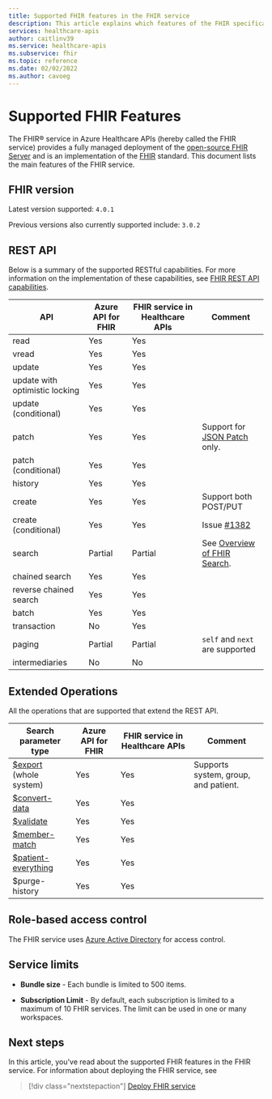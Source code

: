```yaml
---
title: Supported FHIR features in the FHIR service 
description: This article explains which features of the FHIR specification that are implemented in Healthcare APIs
services: healthcare-apis
author: caitlinv39
ms.service: healthcare-apis
ms.subservice: fhir
ms.topic: reference
ms.date: 02/02/2022
ms.author: cavoeg
---
```


# Supported FHIR Features

The FHIR&reg; service in Azure Healthcare APIs (hereby called the FHIR service) provides a fully managed deployment of the [open-source FHIR Server](https://github.com/microsoft/fhir-server) and is an implementation of the [FHIR](https://hl7.org/fhir) standard. This document lists the main features of the FHIR service.

## FHIR version

Latest version supported: `4.0.1`

Previous versions also currently supported include: `3.0.2`

## REST API

Below is a summary of the supported RESTful capabilities. For more information on the implementation of these capabilities, see [FHIR REST API capabilities](fhir-rest-api-capabilities.md). 

| API    | Azure API for FHIR | FHIR service in Healthcare APIs | Comment |
|--------|--------------------|---------------------------------|---------|
| read   | Yes                | Yes                             |         |
| vread  | Yes                | Yes                             |         |
| update | Yes                | Yes                             |         | 
| update with optimistic locking | Yes       | Yes       |
| update (conditional)           | Yes       | Yes       |
| patch                          | Yes       | Yes       | Support for [JSON Patch](../../healthcare-apis/fhir/fhir-rest-api-capabilities.md#patch-and-conditional-patch) only. |
| patch (conditional)            | Yes       | Yes       |
| history                        | Yes       | Yes       |
| create                         | Yes       | Yes       | Support both POST/PUT |
| create (conditional)           | Yes       | Yes       | Issue [#1382](https://github.com/microsoft/fhir-server/issues/1382) |
| search                         | Partial   | Partial   | See [Overview of FHIR Search](overview-of-search.md). |
| chained search                 | Yes       | Yes       | |
| reverse chained search         | Yes       | Yes       | |
| batch                          | Yes       | Yes       |
| transaction                    | No        | Yes       |
| paging                         | Partial   | Partial   | `self` and `next` are supported                     |
| intermediaries                 | No        | No        |

## Extended Operations

All the operations that are supported that extend the REST API.

| Search parameter type | Azure API for FHIR | FHIR service in Healthcare APIs| Comment |
|------------------------|-----------|-----------|---------|
| [$export](../../healthcare-apis/data-transformation/export-data.md) (whole system) | Yes       | Yes       | Supports system, group, and patient. |
| [$convert-data](../../healthcare-apis/data-transformation/convert-data.md)          | Yes       | Yes       |         |
| [$validate](validation-against-profiles.md)              | Yes       | Yes       |         |
| [$member-match](tutorial-member-match.md)          | Yes       | Yes       |         |
| [$patient-everything](patient-everything.md)    | Yes       | Yes       |         |
| $purge-history         | Yes       | Yes       |         |

## Role-based access control

The FHIR service uses [Azure Active Directory](https://azure.microsoft.com/services/active-directory/) for access control. 

## Service limits

* **Bundle size** - Each bundle is limited to 500 items.

* **Subscription Limit** - By default, each subscription is limited to a maximum of 10 FHIR services. The limit can be used in one or many workspaces. 

## Next steps

In this article, you've read about the supported FHIR features in the FHIR service. For information about deploying the FHIR service, see
 
>[!div class="nextstepaction"]
>[Deploy FHIR service](fhir-portal-quickstart.md)
